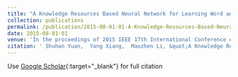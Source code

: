 ```yaml
---
title: "A Knowledge Resources Based Neural Network for Learning Word and Relation Representations"
collection: publications
permalink: /publication/2015-08-01-01-A-Knowledge-Resources-Based-Neural-Network-for-Learning-Word-and-Relation-Representations/
date: 2015-08-01-01
venue: 'In the proceedings of 2015 IEEE 17th International Conference on High Performance Computing and Communications, 2015 IEEE 7th International Symposium on Cyberspace Safety and Security, and 2015 IEEE 12th International Conference on Embedded Software and Systems'
citation: ' Shuhan Yuan,  Yang Xiang,  Maozhen Li, &quot;A Knowledge Resources Based Neural Network for Learning Word and Relation Representations.&quot; In the proceedings of 2015 IEEE 17th International Conference on High Performance Computing and Communications, 2015 IEEE 7th International Symposium on Cyberspace Safety and Security, and 2015 IEEE 12th International Conference on Embedded Software and Systems, 2015-08.'
---
```

Use [Google Scholar](https://scholar.google.com/scholar?q=A+Knowledge+Resources+Based+Neural+Network+for+Learning+Word+and+Relation+Representations){:target="_blank"} for full citation